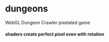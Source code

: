 # dungeons
WebGL Dungeon Crawler pixelated game

#### shaders create perfect pixel even with rotation
